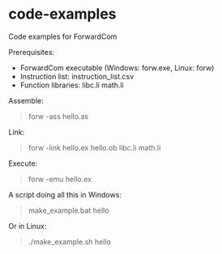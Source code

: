 # code-examples
Code examples for ForwardCom

Prerequisites:
* ForwardCom executable (Windows: forw.exe, Linux: forw)
* Instruction list: instruction_list.csv
* Function libraries: libc.li math.li

Assemble:
> forw -ass hello.as

Link:
> forw -link hello.ex hello.ob libc.li math.li

Execute:
> forw -emu hello.ex


A script doing all this in Windows:
> make_example.bat hello

Or in Linux: 
>./make_example.sh hello
